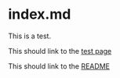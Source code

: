 # index.md

This is a test. 

This should link to the [test page](/Statistisc_Portfolio/test.md) 

This should link to the [README](README.md)
